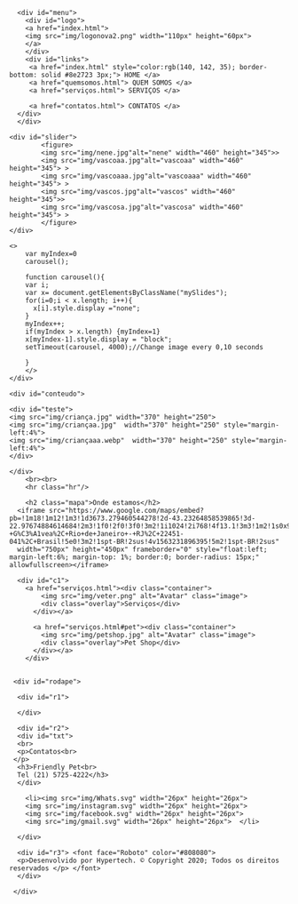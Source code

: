 <html>
<head> <title>Friendly Pet</title>
<link rel="stylesheet" href="style.css" type="text/css" />
<meta charset="utf-8">
<link rel="icon" type="imagem/png" href="img/logocortada.png" width="50px" height="50px" />
<link href="https://fonts.googleapis.com/css?family=Roboto&display=swap" rel="stylesheet">

<style>
/*Slider*/
#slider {overflow: hidden;}
#slider figure {position: relative;width: 625%;margin: 0;left: 0;animation: 20s slider infinite;}
#slider figure img {width: 16%;float: left;}

@keyframes slider {
	0% {left: 0;}
	20% {left: 0;}
	25% {left: -100%;}
	45% {left: -100%;}
	50% {left: -200%;}
	70% {left: -200%;}
	75% {left: -300%;}
	95% {left: -300%;}
	100%{left: -400%;}
}
</style>
</head>

<body>

<div id="total">

<div id="topo">

      <div id="menu">
		<div id="logo">
		<a href="index.html">
		<img src="img/logonova2.png" width="110px" height="60px">
		</a>
		</div>
		<div id="links">
		 <a href="index.html" style="color:rgb(140, 142, 35); border-bottom: solid #8e2723 3px;"> HOME </a>
		 <a href="quemsomos.html"> QUEM SOMOS </a>
		 <a href="serviços.html"> SERVIÇOS </a>
		
		 <a href="contatos.html"> CONTATOS </a>
      </div>
	  </div>
	  
	 
</div>

<div id="banner">
   	
	<div id="slider">
			<figure>
            <img src="img/nene.jpg"alt="nene" width="460" height="345">>
			<img src="img/vascoaa.jpg"alt="vascoaa" width="460" height="345"> >
			<img src="img/vascoaaa.jpg"alt="vascoaaa" width="460" height="345"> >
			<img src="img/vascos.jpg"alt="vascos" width="460" height="345">>
			<img src="img/vascosa.jpg"alt="vascosa" width="460" height="345"> >
			</figure>
	</div>

	<>
		var myIndex=0
		carousel();
		
		function carousel(){
		var i;
		var x= document.getElementsByClassName("mySlides");
		for(i=0;i < x.length; i++){
		  x[i].style.display ="none";
		}
		myIndex++;
		if(myIndex > x.length) {myIndex=1}
		x[myIndex-1].style.display = "block";
		setTimeout(carousel, 4000);//Change image every 0,10 seconds	 
		
		}
		</>
	</div>
	
</div>

	<div id="conteudo">
	
	<div id="teste">
	<img src="img/criança.jpg" width="370" height="250">
	<img src="img/criançaa.jpg"  width="370" height="250" style="margin-left:4%">
	<img src="img/criançaaa.webp"  width="370" height="250" style="margin-left:4%">
	</div>
	
	</div>
		<br><br>
		<hr class="hr"/>

		<h2 class="mapa">Onde estamos</h2>
	  <iframe src="https://www.google.com/maps/embed?pb=!1m18!1m12!1m3!1d3673.279460544278!2d-43.23264858539865!3d-22.97674884614684!2m3!1f0!2f0!3f0!3m2!1i1024!2i768!4f13.1!3m3!1m2!1s0x9bd5b700b6191d%3A0xb1ae310fe7c55482!2sR.+Marqu%C3%AAs+de+S%C3%A3o+Vicente%2C+124+-+G%C3%A1vea%2C+Rio+de+Janeiro+-+RJ%2C+22451-041%2C+Brasil!5e0!3m2!1spt-BR!2sus!4v1563231896395!5m2!1spt-BR!2sus" 
	  width="750px" height="450px" frameborder="0" style="float:left; margin-left:6%; margin-top: 1%; border:0; border-radius: 15px;" allowfullscreen></iframe>
	  
	  <div id="c1">
		<a href="serviços.html"><div class="container">
			<img src="img/veter.png" alt="Avatar" class="image">
			<div class="overlay">Serviços</div>
		  </div></a>
		
		  <a href="serviços.html#pet"><div class="container">
			<img src="img/petshop.jpg" alt="Avatar" class="image">
			<div class="overlay">Pet Shop</div>
		  </div></a>
		</div>

		
	 <div id="rodape">
	 
	  <div id="r1">
	
	  </div>  
	  
	  <div id="r2">
	  <div id="txt">
	  <br>
	  <p>Contatos<br>
	 </p>
	  <h3>Friendly Pet<br>
	  Tel (21) 5725-4222</h3>
	  </div>
	
		<li><img src="img/Whats.svg" width="26px" height="26px"> 
	   	<img src="img/instagram.svg" width="26px" height="26px">  
		<img src="img/facebook.svg" width="26px" height="26px"> 
		<img src="img/gmail.svg" width="26px" height="26px">  </li>
		  
	  </div>
	  	  
	  <div id="r3"> <font face="Roboto" color="#808080">
	  <p>Desenvolvido por Hypertech. © Copyright 2020; Todos os direitos reservados </p> </font>
	  </div>
	   	 
	 </div>
	 	 
</div>	 
</body>
</html>
